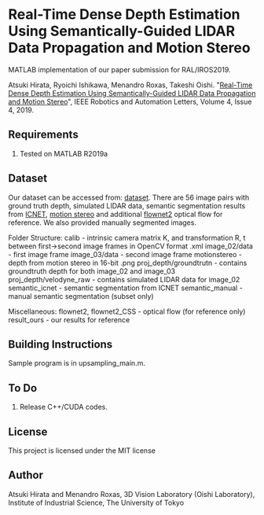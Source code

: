 # Real-Time Dense Depth Estimation Using Semantically-Guided LIDAR Data Propagation and Motion Stereo

MATLAB implementation of our paper submission for RAL/IROS2019.

Atsuki Hirata, Ryoichi Ishikawa, Menandro Roxas, Takeshi Oishi. "[Real-Time Dense Depth Estimation Using Semantically-Guided LIDAR Data Propagation and Motion Stereo](https://ieeexplore.ieee.org/document/8756107)", IEEE Robotics and Automation Letters, Volume 4, Issue 4, 2019.

## Requirements
1. Tested on MATLAB R2019a

## Dataset
Our dataset can be accessed from: [dataset](http://b2.cvl.iis.u-tokyo.ac.jp/~roxas/data_iros2019_open.zip). There are 56 image pairs with ground truth depth, simulated LIDAR data, semantic segmentation results from [ICNET](https://github.com/hellochick/ICNet-tensorflow), [motion stereo](https://github.com/menandro/Reconflow) and additional [flownet2](https://github.com/lmb-freiburg/flownet2) optical flow for reference. We also provided manually segmented images.

Folder Structure:
calib - intrinsic camera matrix K, and transformation R, t between first->second image frames in OpenCV format .xml 
image_02/data - first image frame
image_03/data - second image frame
motionstereo - depth from motion stereo in 16-bit .png
proj_depth/groundtrutn - contains groundtruth depth for both image_02 and image_03 
proj_depth/velodyne_raw - contains simulated LIDAR data for image_02
semantic_icnet - semantic segmentation from ICNET
semantic_manual - manual semantic segmentation (subset only)

Miscellaneous:
flownet2, flownet2_CSS - optical flow (for reference only)
result_ours - our results for reference

## Building Instructions
Sample program is in upsampling_main.m.

## To Do
1. Release C++/CUDA codes.

## License
This project is licensed under the MIT license

## Author
Atsuki Hirata and Menandro Roxas, 3D Vision Laboratory (Oishi Laboratory), Institute of Industrial Science, The University of Tokyo


